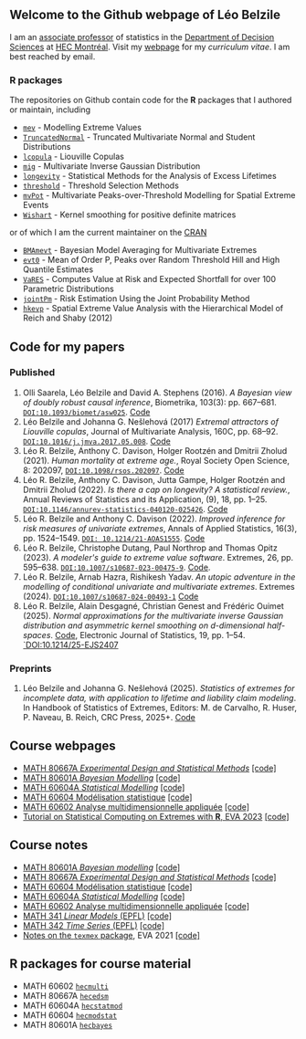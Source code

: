 ## Welcome to the Github webpage of Léo Belzile

I am an [associate professor](https://www.hec.ca/en/profs/leo.belzile.html) of statistics in the [Department of Decision Sciences](https://www.hec.ca/mqg/) at [HEC Montréal](https://www.hec.ca/). Visit my [webpage](https://lbelzile.bitbucket.io/) for my *curriculum vitae*. I am best reached by email.

### **R** packages

The repositories on Github contain code for the **R** packages that I authored or maintain, including

- [`mev`](https://github.com/lbelzile/mev) - Modelling Extreme Values
- [`TruncatedNormal`](https://github.com/lbelzile/TruncatedNormal) - Truncated Multivariate Normal and Student Distributions
- [`lcopula`](https://github.com/lbelzile/lcopula) - Liouville Copulas
- [`mig`](https://github.com/lbelzile/mig) - Multivariate Inverse Gaussian Distribution
- [`longevity`](https://github.com/lbelzile/longevity) - Statistical Methods for the Analysis of Excess Lifetimes
- [`threshold`](https://github.com/lbelzile/threshold) - Threshold Selection Methods
- [`mvPot`](https://github.com/lbelzile/mvPot) - Multivariate Peaks-over-Threshold Modelling for Spatial Extreme Events
- [`Wishart`](https://github.com/lbelzile/Wishart) - Kernel smoothing for positive definite matrices

or of which I am the current maintainer on the [CRAN](https://cran.r-project.org/)
  
- [`BMAmevt`](https://github.com/lbelzile/BMAmevt) - Bayesian Model Averaging for Multivariate Extremes
- [`evt0`](https://github.com/lbelzile/evt0) - Mean of Order P, Peaks over Random Threshold Hill and High Quantile Estimates
- [`VaRES`](https://github.com/lbelzile/VaRES) - Computes Value at Risk and Expected Shortfall for over 100 Parametric Distributions
- [`jointPm`](https://github.com/lbelzile/jointPM) - Risk Estimation Using the Joint Probability Method
- [`hkevp`](https://github.com/lbelzile/hkevp) - Spatial Extreme Value Analysis with the Hierarchical Model of Reich and Shaby (2012)

## Code for my papers

### Published

1.  Olli Saarela, Léo Belzile and David A. Stephens (2016). *A Bayesian view of doubly robust causal inference*, Biometrika, 103(3): pp. 667–681. [`DOI:10.1093/biomet/asw025`](https://doi.org/10.1093/biomet/asw025). [Code](https://github.com/lbelzile/psdr)
2. Léo Belzile and Johanna G. Nešlehová (2017) *Extremal attractors of Liouville copulas*, Journal of Multivariate Analysis, 160C, pp. 68–92. [`DOI:10.1016/j.jmva.2017.05.008`](https://doi.org/10.1016/j.jmva.2017.05.008). [Code](https://github.com/lbelzile/ealc)
3. Léo R. Belzile, Anthony C. Davison, Holger Rootzén and Dmitrii Zholud (2021). *Human mortality at extreme age.*, Royal Society Open Science, 8: 202097, [`DOI:10.1098/rsos.202097`](https://doi.org/10.1098/rsos.202097). [Code](https://github.com/lbelzile/supercentenarian)
4.  Léo R. Belzile, Anthony C. Davison, Jutta Gampe, Holger Rootzén and Dmitrii Zholud (2022). *Is there a cap on longevity? A statistical review.*, Annual Reviews of Statistics and its Application, (9), 18, pp. 1–25. [`DOI:10.1146/annurev-statistics-040120-025426`](https://doi.org/10.1146/annurev-statistics-040120-025426). [Code](https://github.com/lbelzile/supercentenarian)
5.  Léo R. Belzile and Anthony C. Davison (2022). *Improved inference for risk measures of univariate extremes*, Annals of Applied Statistics, 16(3), pp. 1524–1549. [`DOI:
10.1214/21-AOAS1555`](https://doi.org/10.1214/21-AOAS1555). [Code](https://github.com/lbelzile/hoa-extremes)
6.  Léo R. Belzile, Christophe Dutang, Paul Northrop and Thomas Opitz (2023). *A modeler's guide to extreme value software*. Extremes,  26, pp. 595–638. [`DOI:10.1007/s10687-023-00475-9`](https://doi.org/10.1007/s10687-023-00475-9). [Code](https://github.com/lbelzile/Extremes-software-review).
7. Léo R. Belzile, Arnab Hazra, Rishikesh Yadav. *An utopic adventure in the modelling of conditional univariate and multivariate extremes*. Extremes (2024). [`DOI:10.1007/s10687-024-00493-1`](https://doi.org/10.1007/s10687-024-00493-1) [Code](https://github.com/lbelzile/EVA2023-data-challenge)
8. Léo R. Belzile, Alain Desgagné, Christian Genest and Frédéric Ouimet (2025). *Normal approximations for the multivariate inverse Gaussian distribution and asymmetric kernel smoothing on d-dimensional half-spaces*. [Code](https://github.com/lbelzile/mig-kernel), Electronic Journal of Statistics, 19, pp. 1–54. [`DOI:10.1214/25-EJS2407](https://doi.org/10.1214/25-EJS2407)

### Preprints

1. Léo Belzile and Johanna G. Nešlehová (2025). *Statistics of extremes for incomplete data, with application to lifetime and liability claim modeling*. In Handbook of Statistics of Extremes, Editors: M. de Carvalho, R. Huser, P. Naveau, B. Reich, CRC Press, 2025+. [Code](https://github.com/lbelzile/Handbook-SoE-ch31)


## Course webpages

- [MATH 80667A *Experimental Design and Statistical Methods*](https://lbelzile.github.io/experimental) [[code]](https://github.com/lbelzile/experimental)
- [MATH 80601A *Bayesian Modelling*](https://lbelzile.github.io/bayesmod) [[code]](https://github.com/lbelzile/bayesmod)
- [MATH 60604A *Statistical Modelling*](https://lbelzile.github.io/statmod/) [[code]](https://github.com/lbelzile/statmod)
- [MATH 60604 Modélisation statistique](https://lbelzile.github.io/modstat/) [[code]](https://github.com/lbelzile/modstat)
- [MATH 60602 Analyse multidimensionnelle appliquée](https://lbelzile.github.io/multi/) [[code]](https://github.com/lbelzile/multi)
- [Tutorial on Statistical Computing on Extremes with **R**, EVA 2023](https://lbelzile.github.io/EVA2023-Rtutorial/) [[code]](https://github.com/lbelzile/EVA2023-Rtutorial/)

## Course notes

- [MATH 80601A *Bayesian modelling*](https://lbelzile.github.io/MATH80601A) [[code]](https://github.com/lbelzile/MATH80601A)
- [MATH 80667A *Experimental Design and Statistical Methods*](https://lbelzile.github.io/math80667a) [[code]](https://github.com/lbelzile/math80667a)
- [MATH 60604 Modélisation statistique](https://lbelzile.github.io/math60604) [[code]](https://github.com/lbelzile/math60604)
- [MATH 60604A *Statistical Modelling*](https://lbelzile.github.io/math60604a) [[code]](https://github.com/lbelzile/math60604a)
- [MATH 60602 Analyse multidimensionnelle appliquée](https://lbelzile.github.io/math60602) [[code]](https://github.com/lbelzile/math60602)
- [MATH 341 *Linear Models* (EPFL)](https://lbelzile.github.io/lineaRmodels) [[code]](https://github.com/lbelzile/lineaRmodels)
- [MATH 342 *Time Series* (EPFL)](https://lbelzile.github.io/timeseRies) [[code]](https://github.com/lbelzile/timeseRies)
- [Notes on the `texmex` package](https://lbelzile.github.io/texmexIntro/), EVA 2021 [[code]](https://github.com/lbelzile/texmexIntro)



## **R** packages for course material

- MATH 60602 [`hecmulti`](https://github.com/lbelzile/hecmulti)
- MATH 80667A [`hecedsm`](https://github.com/lbelzile/hecedsm)
- MATH 60604A [`hecstatmod`](https://github.com/lbelzile/hecstatmod)
- MATH 60604 [`hecmodstat`](https://github.com/lbelzile/hecmodstat)
- MATH 80601A [`hecbayes`](https://github.com/lbelzile/hecbayes)

<!--
**lbelzile/lbelzile** is a ✨ _special_ ✨ repository because its `README.md` (this file) appears on your GitHub profile.

Here are some ideas to get you started:

- 🔭 I’m currently working on ...
- 🌱 I’m currently learning ...
- 👯 I’m looking to collaborate on ...
- 🤔 I’m looking for help with ...
- 💬 Ask me about ...
- 📫 How to reach me: ...
- 😄 Pronouns: ...
- ⚡ Fun fact: ...
-->
